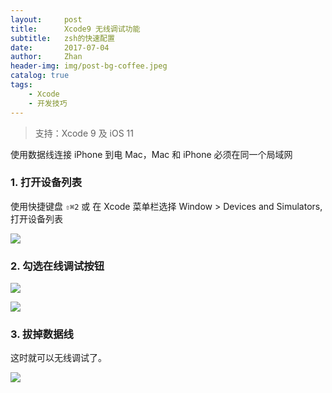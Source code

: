 ```yaml
---
layout:     post
title:      Xcode9 无线调试功能
subtitle:   zsh的快速配置
date:       2017-07-04
author:     Zhan
header-img: img/post-bg-coffee.jpeg
catalog: true
tags:
    - Xcode
    - 开发技巧
---
```


> 支持：Xcode 9 及 iOS 11

使用数据线连接 iPhone 到电 Mac，Mac 和 iPhone 必须在同一个局域网

### 1. 打开设备列表

使用快捷键盘 `⇧⌘2`
或 在 Xcode 菜单栏选择 Window > Devices and Simulators,打开设备列表

![](https://ws2.sinaimg.cn/large/006tNc79gy1fh6uij2kq9j30dg08l417.jpg)

### 2. 勾选在线调试按钮

![](https://ws2.sinaimg.cn/large/006tNc79gy1fh6ugx3097j30rl06kq4i.jpg)

![](https://ws3.sinaimg.cn/large/006tNc79gy1fh6ugwec7sj30re06gdhl.jpg)

### 3. 拔掉数据线

这时就可以无线调试了。

![](https://ws3.sinaimg.cn/large/006tNc79gy1fh6uhd01f8j30ef05v75k.jpg)


